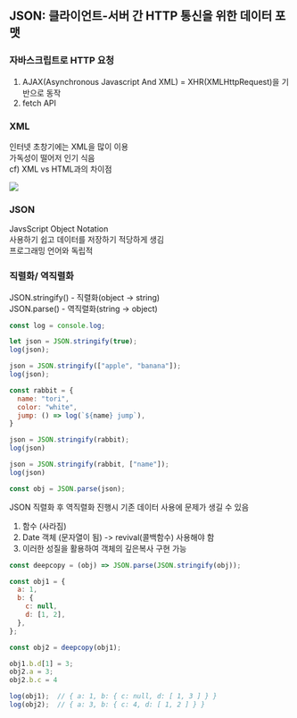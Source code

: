 ## JSON: 클라이언트-서버 간 HTTP 통신을 위한 데이터 포맷

### 자바스크립트로 HTTP 요청
1. AJAX(Asynchronous Javascript And XML) = XHR(XMLHttpRequest)을 기반으로 동작   
2. fetch API

### XML
인터넷 초창기에는 XML을 많이 이용   
가독성이 떨어저 인기 식음   
cf) XML vs HTML과의 차이점   

<img src="http://www.powervision.com/html/events/xml_seminar1/img008.jpg"/>   

### JSON
JavsScript Object Notation   
사용하기 쉽고 데이터를 저장하기 적당하게 생김   
프로그래밍 언어와 독립적   

### 직렬화/ 역직렬화
JSON.stringify() - 직렬화(object -> string)   
JSON.parse() - 역직렬화(string -> object)   
```javascript
const log = console.log;

let json = JSON.stringify(true);
log(json);

json = JSON.stringify(["apple", "banana"]);
log(json);

const rabbit = {
  name: "tori",
  color: "white",
  jump: () => log(`${name} jump`),
}

json = JSON.stringify(rabbit);
log(json)

json = JSON.stringify(rabbit, ["name"]);
log(json)

const obj = JSON.parse(json);
```
JSON 직렬화 후 역직렬화 진행시 기존 데이터 사용에 문제가 생길 수 있음   
1. 함수 (사라짐)   
2. Date 객체 (문자열이 됨) -> revival(콜백함수) 사용해야 함
3. 이러한 성질을 활용하여 객체의 깊은복사 구현 가능   

```javascript
const deepcopy = (obj) => JSON.parse(JSON.stringify(obj));

const obj1 = {
  a: 1,
  b: {
    c: null,
    d: [1, 2],
  },
};

const obj2 = deepcopy(obj1);

obj1.b.d[1] = 3;
obj2.a = 3;
obj2.b.c = 4

log(obj1);  // { a: 1, b: { c: null, d: [ 1, 3 ] } }
log(obj2);  // { a: 3, b: { c: 4, d: [ 1, 2 ] } }
 
```


